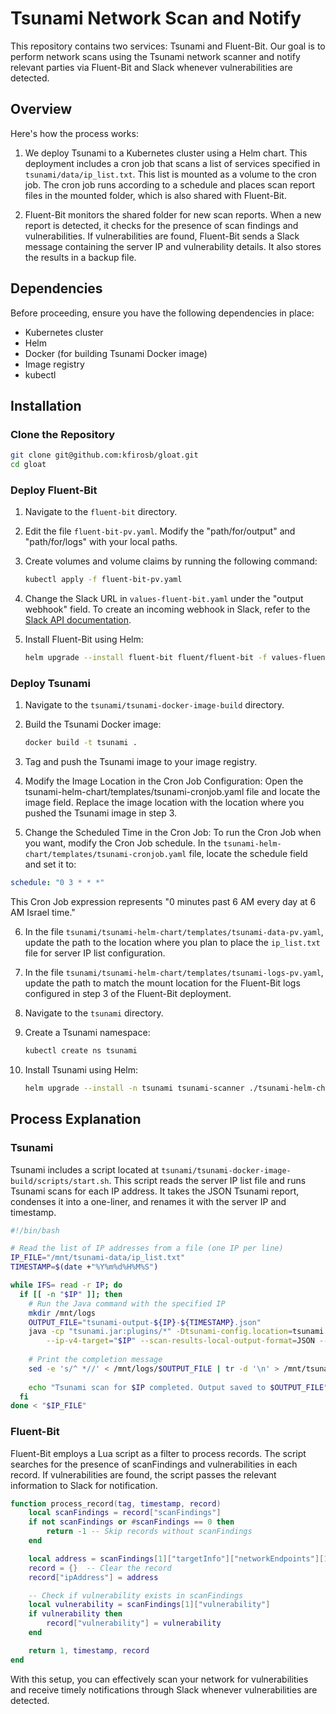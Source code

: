 # Tsunami Network Scan and Notify

This repository contains two services: Tsunami and Fluent-Bit. Our goal is to perform network scans using the Tsunami network scanner and notify relevant parties via Fluent-Bit and Slack whenever vulnerabilities are detected.

## Overview

Here's how the process works:

1. We deploy Tsunami to a Kubernetes cluster using a Helm chart. This deployment includes a cron job that scans a list of services specified in `tsunami/data/ip_list.txt`. This list is mounted as a volume to the cron job. The cron job runs according to a schedule and places scan report files in the mounted folder, which is also shared with Fluent-Bit.

2. Fluent-Bit monitors the shared folder for new scan reports. When a new report is detected, it checks for the presence of scan findings and vulnerabilities. If vulnerabilities are found, Fluent-Bit sends a Slack message containing the server IP and vulnerability details. It also stores the results in a backup file.

## Dependencies

Before proceeding, ensure you have the following dependencies in place:

- Kubernetes cluster
- Helm
- Docker (for building Tsunami Docker image)
- Image registry
- kubectl

## Installation

### Clone the Repository

```bash
git clone git@github.com:kfirosb/gloat.git
cd gloat
```

### Deploy Fluent-Bit

1. Navigate to the `fluent-bit` directory.

2. Edit the file `fluent-bit-pv.yaml`. Modify the "path/for/output" and "path/for/logs" with your local paths.

3. Create volumes and volume claims by running the following command:
   ```bash
   kubectl apply -f fluent-bit-pv.yaml
   ```

4. Change the Slack URL in `values-fluent-bit.yaml` under the "output webhook" field. To create an incoming webhook in Slack, refer to the [Slack API documentation](https://api.slack.com/messaging/webhooks#getting_started).

5. Install Fluent-Bit using Helm:
   ```bash
   helm upgrade --install fluent-bit fluent/fluent-bit -f values-fluent-bit.yaml
   ```

### Deploy Tsunami

1. Navigate to the `tsunami/tsunami-docker-image-build` directory.

2. Build the Tsunami Docker image:
   ```bash
   docker build -t tsunami .
   ```

3. Tag and push the Tsunami image to your image registry.

4. Modify the Image Location in the Cron Job Configuration:
Open the tsunami-helm-chart/templates/tsunami-cronjob.yaml file and locate the image field. Replace the image location with the location where you pushed the Tsunami image in step 3.

5. Change the Scheduled Time in the Cron Job:
To run the Cron Job when you want, modify the Cron Job schedule. In the `tsunami-helm-chart/templates/tsunami-cronjob.yaml` file, locate the schedule field and set it to:

```yaml
schedule: "0 3 * * *"
```
This Cron Job expression represents "0 minutes past 6 AM every day at 6 AM Israel time."

6. In the file `tsunami/tsunami-helm-chart/templates/tsunami-data-pv.yaml`, update the path to the location where you plan to place the `ip_list.txt` file for server IP list configuration.

7. In the file `tsunami/tsunami-helm-chart/templates/tsunami-logs-pv.yaml`, update the path to match the mount location for the Fluent-Bit logs configured in step 3 of the Fluent-Bit deployment.

8. Navigate to the `tsunami` directory.

8. Create a Tsunami namespace:
   ```bash
   kubectl create ns tsunami
   ```

9. Install Tsunami using Helm:
   ```bash
   helm upgrade --install -n tsunami tsunami-scanner ./tsunami-helm-chart
   ```

## Process Explanation

### Tsunami

Tsunami includes a script located at `tsunami/tsunami-docker-image-build/scripts/start.sh`. This script reads the server IP list file and runs Tsunami scans for each IP address. It takes the JSON Tsunami report, condenses it into a one-liner, and renames it with the server IP and timestamp.

```bash
#!/bin/bash

# Read the list of IP addresses from a file (one IP per line)
IP_FILE="/mnt/tsunami-data/ip_list.txt"
TIMESTAMP=$(date +"%Y%m%d%H%M%S")

while IFS= read -r IP; do
  if [[ -n "$IP" ]]; then
    # Run the Java command with the specified IP
    mkdir /mnt/logs
    OUTPUT_FILE="tsunami-output-${IP}-${TIMESTAMP}.json"
    java -cp "tsunami.jar:plugins/*" -Dtsunami-config.location=tsunami.yaml com.google.tsunami.main.cli.TsunamiCli \
        --ip-v4-target="$IP" --scan-results-local-output-format=JSON --scan-results-local-output-filename="/mnt/logs/$OUTPUT_FILE"
    
    # Print the completion message
    sed -e 's/^ *//' < /mnt/logs/$OUTPUT_FILE | tr -d '\n' > /mnt/tsunami-logs/$OUTPUT_FILE 
    
    echo "Tsunami scan for $IP completed. Output saved to $OUTPUT_FILE"
  fi
done < "$IP_FILE"
```

### Fluent-Bit

Fluent-Bit employs a Lua script as a filter to process records. The script searches for the presence of scanFindings and vulnerabilities in each record. If vulnerabilities are found, the script passes the relevant information to Slack for notification.

```lua
function process_record(tag, timestamp, record)
    local scanFindings = record["scanFindings"]
    if not scanFindings or #scanFindings == 0 then
        return -1 -- Skip records without scanFindings
    end

    local address = scanFindings[1]["targetInfo"]["networkEndpoints"][1]["ipAddress"]["address"]
    record = {}  -- Clear the record
    record["ipAddress"] = address

    -- Check if vulnerability exists in scanFindings
    local vulnerability = scanFindings[1]["vulnerability"]
    if vulnerability then
        record["vulnerability"] = vulnerability
    end

    return 1, timestamp, record
end
```

With this setup, you can effectively scan your network for vulnerabilities and receive timely notifications through Slack whenever vulnerabilities are detected.